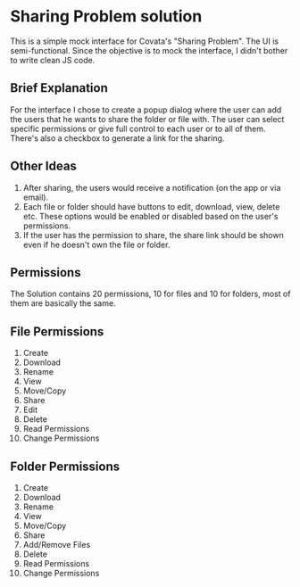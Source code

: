 Sharing Problem solution
========================

This is a simple mock interface for Covata's "Sharing Problem". The UI is semi-functional. Since the objective is to mock the interface, I didn't bother to write clean JS code.

Brief Explanation
-----------------

For the interface I chose to create a popup dialog where the user can add the users that he wants to share the folder or file with. The user can select specific permissions or give full control to each user or to all of them.
There's also a checkbox to generate a link for the sharing.

Other Ideas
-----------

1. After sharing, the users would receive a notification (on the app or via email).
2. Each file or folder should have buttons to edit, download, view, delete etc. These options would be enabled or disabled based on the user's permissions.
3. If the user has the permission to share, the share link should be shown even if he doesn't own the file or folder.

Permissions
-----------

The Solution contains 20 permissions, 10 for files and 10 for folders, most of them are basically the same.

File Permissions
----------------

1. Create
2. Download
3. Rename
4. View
5. Move/Copy
6. Share
7. Edit
8. Delete
9. Read Permissions
10. Change Permissions

Folder Permissions
------------------

1. Create
2. Download
3. Rename
4. View
5. Move/Copy
6. Share
7. Add/Remove Files
8. Delete
9. Read Permissions
10. Change Permissions